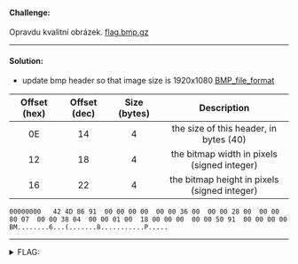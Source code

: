 #### Challenge:

Opravdu kvalitní obrázek. [flag.bmp.gz](./flag.bmp.gz ":ignore")

---

#### Solution:

- update bmp header so that image size is 1920x1080 [BMP_file_format](https://en.wikipedia.org/wiki/BMP_file_format)

| Offset (hex) | Offset (dec) | Size (bytes) |                 Description                  |
| :----------: | :----------: | :----------: | :------------------------------------------: |
|      0E      |      14      |      4       |    the size of this header, in bytes (40)    |
|      12      |      18      |      4       | the bitmap width in pixels (signed integer)  |
|      16      |      22      |      4       | the bitmap height in pixels (signed integer) |

```console
00000000   42 4D 86 91  00 00 00 00  00 00 36 00  00 00 28 00  00 00 80 07  00 00 38 04  00 00 01 00  18 00 00 00  00 00 50 91  00 00 00 00  BM........6...(.......8...........P.....
```

---

<details><summary>FLAG:</summary>

```
flag{Alan_Turing-5368}
```

</details>
